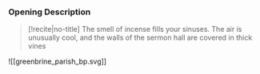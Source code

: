 ### Opening Description
>[!recite|no-title]
>The smell of incense fills your sinuses. The air is unusually cool, and the walls of the sermon hall are covered in thick vines

![[greenbrine_parish_bp.svg]]